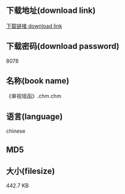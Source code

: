 ## 下载地址(download link)
[下载链接 download link](https://tutu365.netlify.app/?s=%E3%80%8A%E5%AE%A1%E8%A7%86%E7%91%B6%E5%87%BD%E3%80%8B.chm)

## 下载密码(download password)
8078

## 名称(book name)
《审视瑶函》.chm.chm

## 语言(language)
chinese

## MD5


## 大小(filesize)
442.7 KB
